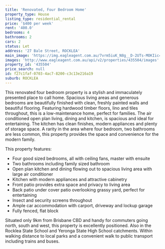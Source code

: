 ```yaml
---
title: 'Renovated, Four Bedroom Home'
property_type: House
listing_type: residential_rental
price: '$400 per week'
rent: '400.0'
bedrooms: 4
bathrooms: 2
cars: 2
status: Let
address: '27 Bale Street, ROCKLEA'
main_image: 'https://img.eagleagent.com.au/7vrm5iuK_N8g__D-2UTs-MOKIic=/1280x854/smart/https://s3-us-west-2.amazonaws.com/eagleagent-orig/images/6825010/422802406-image-M.jpg'
images: 'http://www.eagleagent.com.au/api/v2/properties/435504/images'
property_id: '435504'
price_search: null
id: f27c1faf-0703-4ac7-8200-c3c13e216a19
suburb: ROCKLEA
---
```

This renovated four bedroom property is a stylish and immaculately presented place to call home. Spacious living areas and generous bedrooms are beautifully finished with clean, freshly painted walls and beautiful flooring. Featuring hardwood timber floors, lino and tiles throughout, this is a low-maintenance home, perfect for families. The air conditioned open plan living, dining and kitchen, is spacious and ideal for entertaining. The kitchen has clean finishes, modern appliances and plenty of storage space. A rarity in the area where four bedroom, two bathrooms are less common, this property provides the space and convenience for the modern family.

This property features:

*  Four good sized bedrooms, all with ceiling fans, master with ensuite
*  Two bathrooms including family sized bathroom
*  Open plan kitchen and dining flowing out to spacious living area with large air conditioner
*  Kitchen with modern appliances and attractive cabinetry
*  Front patio provides extra space and privacy to living area
*  Back patio under cover patio overlooking grassy yard, perfect for entertaining
*  Insect and security screens throughout
*  Ample car accommodation with carport, driveway and lockup garage
*  Fully fenced, flat block

Situated only 9km from Brisbane CBD and handy for commuters going north, south and west, this property is excellently positioned. Also in the Rocklea State School and Yeronga State High School catchments. Within walking distance to local parks and a convenient walk to public transport including trains and buses.